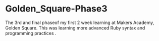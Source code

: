 # Golden_Square-Phase3

The 3rd and final phaseof my first 2 week learning at Makers Academy, Golden Square. This was learning more advanced Ruby syntax and programming practices
.
